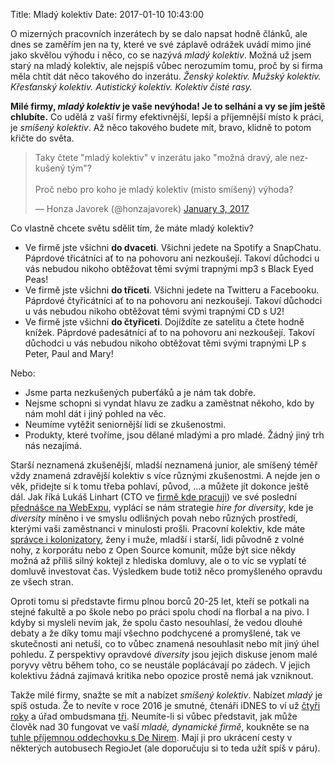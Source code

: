 Title: Mladý kolektiv
Date: 2017-01-10 10:43:00


O mizerných pracovních inzerátech by se dalo napsat hodně článků, ale dnes
se zaměřím jen na ty, které ve své záplavě odrážek uvádí mimo jiné jako
skvělou výhodu i něco, co se nazývá *mladý kolektiv*. Možná už jsem starý
na mladý kolektiv, ale nejspíš vůbec nerozumím tomu, proč
by si firma měla chtít dát něco takového do inzerátu. *Ženský kolektiv.
Mužský kolektiv. Křesťanský kolektiv. Autistický kolektiv. Kolektiv čisté rasy.*

**Milé firmy, *mladý kolektiv* je vaše nevýhoda! Je to selhání a vy se jím ještě
chlubíte.** Co udělá z vaší firmy efektivnější, lepší a příjemnější místo k práci,
je *smíšený kolektiv*. Až něco takového budete mít, bravo, klidně to potom
křičte do světa.

<blockquote class="twitter-tweet" data-lang="en"><p lang="cs" dir="ltr">Taky čtete &quot;mladý kolektiv&quot; v inzerátu jako &quot;možná dravý, ale nezkušený tým&quot;?<br><br>Proč nebo pro koho je mladý kolektiv (místo smíšený) výhoda?</p>&mdash; Honza Javorek (@honzajavorek) <a href="https://twitter.com/honzajavorek/status/816255990677049346">January 3, 2017</a></blockquote>

Co vlastně chcete světu sdělit tím, že máte mladý kolektiv?

- Ve firmě jste všichni **do dvaceti**. Všichni jedete na Spotify a SnapChatu. Páprdové třicátníci ať to na pohovoru ani nezkoušejí. Takoví důchodci u vás nebudou nikoho obtěžovat těmi svými trapnými mp3 s Black Eyed Peas!
- Ve firmě jste všichni **do třiceti**. Všichni jedete na Twitteru a Facebooku. Páprdové čtyřicátníci ať to na pohovoru ani nezkoušejí. Takoví důchodci u vás nebudou nikoho obtěžovat těmi svými trapnými CD s U2!
- Ve firmě jste všichni **do čtyřiceti**. Dojíždíte ze satelitu a čtete hodně knížek. Páprdové padesátníci ať to na pohovoru ani nezkoušejí. Takoví důchodci u vás nebudou nikoho obtěžovat těmi svými trapnými LP s Peter, Paul and Mary!

Nebo:

- Jsme parta nezkušených puberťáků a je nám tak dobře.
- Nejsme schopni si vyndat hlavu ze zadku a zaměstnat někoho, kdo by nám mohl dát i jiný pohled na věc.
- Neumíme vytěžit seniornější lidi se zkušenostmi.
- Produkty, které tvoříme, jsou dělané mladými a pro mladé. Žádný jiný trh nás nezajímá.

Starší neznamená zkušenější, mladší neznamená junior, ale smíšený téměř vždy znamená zdravější kolektiv s více různými zkušenostmi. A nejde jen o věk, přidejte si k tomu třeba pohlaví, původ, ...a můžete jít dokonce ještě dál. Jak říká Lukáš Linhart (CTO ve [firmě kde pracuji](https://apiary.io/company)) ve své poslední [přednášce na WebExpu](https://www.webexpo.cz/praha2016/prednaska/from-zero-to-profit-apiary-s-startup-lessons-learned/), vyplácí se nám strategie *hire for diversity*, kde je *diversity* míněno i ve smyslu odlišných povah nebo různých prostředí, kterými vaši zaměstnanci v minulosti prošli. Pracovní kolektiv, kde máte [správce i kolonizatory]({filename}/2016-12-18_kolonizatori-a-spravci-kolonii), ženy i muže, mladší i starší, lidi původně z volné nohy, z korporátu nebo z Open Source komunit, může být sice někdy možná až příliš silný koktejl z hlediska domluvy, ale o to víc se vyplatí té domluvě investovat čas. Výsledkem bude totiž něco promyšleného opravdu ze všech stran.

Oproti tomu si představte firmu plnou borců 20-25 let, kteří se potkali na stejné fakultě a po škole nebo po práci spolu chodí na florbal a na pivo. I kdyby si mysleli nevím jak, že spolu často nesouhlasí, že vedou dlouhé debaty a že díky tomu mají všechno podchycené a promyšlené, tak ve skutečnosti ani netuší, co to vůbec znamená nesouhlasit nebo mít jiný úhel pohledu. Z perspektivy opravdové *diversity* jsou jejich diskuse jenom malé poryvy větru během toho, co se neustále poplácávají po zádech. V jejich kolektivu žádná zajímavá kritika nebo opozice prostě nemá jak vzniknout.

Takže milé firmy, snažte se mít a nabízet *smíšený kolektiv*. Nabízet *mladý* je spíš ostuda. Že to nevíte v roce 2016 je smutné, čtenáři iDNES to ví už [čtyři roky](http://finance.idnes.cz/smiseny-pracovni-kolektiv-pracuje-lepe-fcl-/podnikani.aspx?c=A120515_1778109_podnikani_bab) a úřad ombudsmana [tři](http://ihned.cz/domaci/c1-59915010-mlady-kolektiv-diskriminace-obmudsman-varvarovsky). Neumíte-li si vůbec představit, jak může člověk nad 30 fungovat ve vaší *mladé, dynamické firmě*, koukněte se na [tuhle příjemnou oddechovku s De Nirem](http://www.csfd.cz/film/383682-stazista/). Mají ji pro ukrácení cesty v některých autobusech RegioJet (ale doporučuju si to teda užít spíš v páru).
